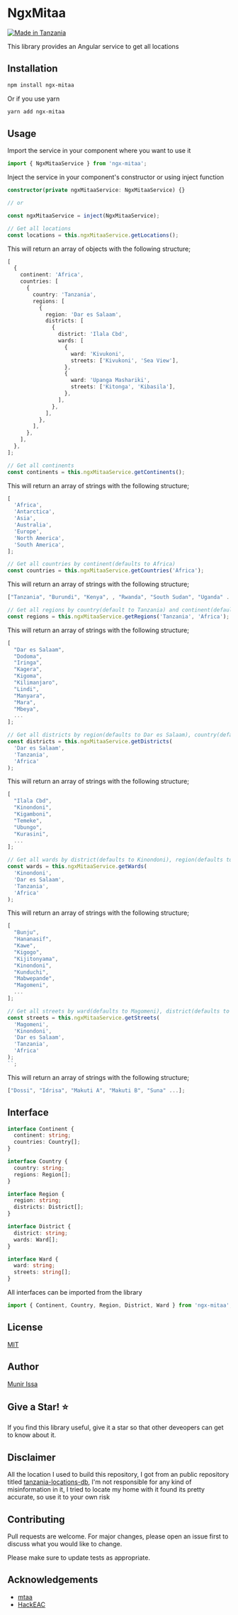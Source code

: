 # NgxMitaa

[![Made in Tanzania](https://img.shields.io/badge/made%20in-tanzania-008751.svg?style=flat-square)](https://github.com/Tanzania-Developers-Community/made-in-tanzania)

This library provides an Angular service to get all locations

## Installation

```bash
npm install ngx-mitaa
```

Or if you use yarn

```bash
yarn add ngx-mitaa
```

## Usage

Import the service in your component where you want to use it

```typescript
import { NgxMitaaService } from 'ngx-mitaa';
```

Inject the service in your component's constructor or using inject function

```typescript
constructor(private ngxMitaaService: NgxMitaaService) {}

// or

const ngxMitaaService = inject(NgxMitaaService);
```

```typescript
// Get all locations
const locations = this.ngxMitaaService.getLocations();
```

This will return an array of objects with the following structure;

```typescript
[
  {
    continent: 'Africa',
    countries: [
      {
        country: 'Tanzania',
        regions: [
          {
            region: 'Dar es Salaam',
            districts: [
              {
                district: 'Ilala Cbd',
                wards: [
                  {
                    ward: 'Kivukoni',
                    streets: ['Kivukoni', 'Sea View'],
                  },
                  {
                    ward: 'Upanga Mashariki',
                    streets: ['Kitonga', 'Kibasila'],
                  },
                ],
              },
            ],
          },
        ],
      },
    ],
  },
];
```

```typescript
// Get all continents
const continents = this.ngxMitaaService.getContinents();
```

This will return an array of strings with the following structure;

```typescript
[
  'Africa',
  'Antarctica',
  'Asia',
  'Australia',
  'Europe',
  'North America',
  'South America',
];
```

```typescript
// Get all countries by continent(defaults to Africa)
const countries = this.ngxMitaaService.getCountries('Africa');
```

This will return an array of strings with the following structure;

```typescript
["Tanzania", "Burundi", "Kenya", , "Rwanda", "South Sudan", "Uganda" ...];
```

```typescript
// Get all regions by country(default to Tanzania) and continent(defaults to Africa)
const regions = this.ngxMitaaService.getRegions('Tanzania', 'Africa');
```

This will return an array of strings with the following structure;

```typescript
[
  "Dar es Salaam",
  "Dodoma",
  "Iringa",
  "Kagera",
  "Kigoma",
  "Kilimanjaro",
  "Lindi",
  "Manyara",
  "Mara",
  "Mbeya",
  ...
];
```

```typescript
// Get all districts by region(defaults to Dar es Salaam), country(defaults to Tanzania) and continent(defaults to Africa)
const districts = this.ngxMitaaService.getDistricts(
  'Dar es Salaam',
  'Tanzania',
  'Africa'
);
```

This will return an array of strings with the following structure;

```typescript
[
  "Ilala Cbd",
  "Kinondoni",
  "Kigamboni",
  "Temeke",
  "Ubungo",
  "Kurasini",
  ...
];
```

```typescript
// Get all wards by district(defaults to Kinondoni), region(defaults to Dar es Salaam), country(defaults to Tanzania) and continent(defaults to Africa)
const wards = this.ngxMitaaService.getWards(
  'Kinondoni',
  'Dar es Salaam',
  'Tanzania',
  'Africa'
);
```

This will return an array of strings with the following structure;

```typescript
[
  "Bunju",
  "Hananasif",
  "Kawe",
  "Kigogo",
  "Kijitonyama",
  "Kinondoni",
  "Kunduchi",
  "Mabwepande",
  "Magomeni",
  ...
];
```

```typescript
// Get all streets by ward(defaults to Magomeni), district(defaults to Kinondoni), region(defaults to Dar es Salaam), country(defaults to Tanzania) and continent(defaults to Africa)
const streets = this.ngxMitaaService.getStreets(
  'Magomeni',
  'Kinondoni',
  'Dar es Salaam',
  'Tanzania',
  'Africa'
);
``;
```

This will return an array of strings with the following structure;

```typescript
["Dossi", "Idrisa", "Makuti A", "Makuti B", "Suna" ...];
```

## Interface

```typescript
interface Continent {
  continent: string;
  countries: Country[];
}

interface Country {
  country: string;
  regions: Region[];
}

interface Region {
  region: string;
  districts: District[];
}

interface District {
  district: string;
  wards: Ward[];
}

interface Ward {
  ward: string;
  streets: string[];
}
```

All interfaces can be imported from the library

```typescript
import { Continent, Country, Region, District, Ward } from 'ngx-mitaa';
```

## License

[MIT](https://choosealicense.com/licenses/mit/)

## Author

[Munir Issa](https://muneersahel.com)

## Give a Star! :star:

If you find this library useful, give it a star so that other deveopers can get to know about it.

## Disclaimer

All the location I used to build this repository, I got from an public repository titled [tanzania-locations-db](https://github.com/HackEAC/tanzania-locations-db), I'm not responsible for any kind of misinformation in it, I tried to locate my home with it found its pretty accurate, so use it to your own risk

## Contributing

Pull requests are welcome. For major changes, please open an issue first to discuss what you would like to change.

Please make sure to update tests as appropriate.

## Acknowledgements

- [mtaa](https://github.com/Kalebu/mtaa)
- [HackEAC](https://github.com/HackEAC/tanzania-locations-db)

